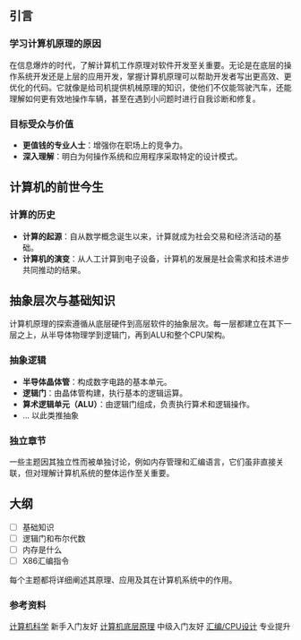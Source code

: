 ## 引言

### 学习计算机原理的原因

在信息爆炸的时代，了解计算机工作原理对软件开发至关重要。无论是在底层的操作系统开发还是上层的应用开发，掌握计算机原理可以帮助开发者写出更高效、更优化的代码。它就像是给司机提供机械原理的知识，使他们不仅能驾驶汽车，还能理解如何更有效地操作车辆，甚至在遇到小问题时进行自我诊断和修复。

### 目标受众与价值

- **更值钱的专业人士**：增强你在职场上的竞争力。
- **深入理解**：明白为何操作系统和应用程序采取特定的设计模式。

## 计算机的前世今生

### 计算的历史

- **计算的起源**：自从数学概念诞生以来，计算就成为社会交易和经济活动的基础。
- **计算机的演变**：从人工计算到电子设备，计算机的发展是社会需求和技术进步共同推动的结果。

## 抽象层次与基础知识

计算机原理的探索遵循从底层硬件到高层软件的抽象层次。每一层都建立在其下一层之上，从半导体物理学到逻辑门，再到ALU和整个CPU架构。

### 抽象逻辑

- **半导体晶体管**：构成数字电路的基本单元。
- **逻辑门**：由晶体管构建，执行基本的逻辑运算。
- **算术逻辑单元（ALU）**：由逻辑门组成，负责执行算术和逻辑操作。
- ... 以此类推抽象

### 独立章节

一些主题因其独立性而被单独讨论，例如内存管理和汇编语言，它们虽非直接关联，但对理解计算机系统的整体运作至关重要。

## 大纲

- [ ] 基础知识
- [ ] 逻辑门和布尔代数
- [ ] 内存是什么
- [ ] X86汇编指令

每个主题都将详细阐述其原理、应用及其在计算机系统中的作用。


### 参考资料

[计算机科学](https://www.youtube.com/watch?v=tpIctyqH29Q&list=PL8dPuuaLjXtNlUrzyH5r6jN9ulIgZBpdo) 新手入门友好
[计算机底层原理](https://www.youtube.com/playlist?list=PLxfrSxK7P38X7XfG4X8Y9cdOURvC7ObMF) 中级入门友好
[汇编/CPU设计](https://cs224.cs.vassar.edu/) 专业提升
